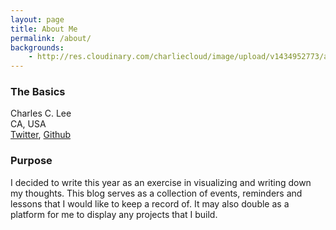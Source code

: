 ```yaml
---
layout: page
title: About Me
permalink: /about/
backgrounds:
    - http://res.cloudinary.com/charliecloud/image/upload/v1434952773/about-page_b989ck.jpg
---
```


### The Basics
Charles C. Lee  
CA, USA  
[Twitter](https://twitter.com/ReallyChar), [Github](https://github.com/ChanChar)

### Purpose

I decided to write this year as an exercise in visualizing and writing down my thoughts. This blog serves as a collection of events, reminders and lessons that I would like to keep a record of. It may also double as a platform for me to display any projects that I build.
